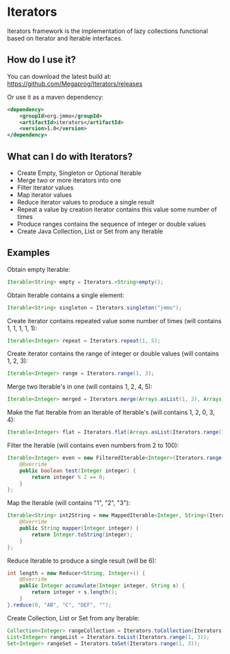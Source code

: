 # Iterators

Iterators framework is the implementation of lazy collections functional based on Iterator and Iterable interfaces.

## How do I use it?

You can download the latest build at:
    https://github.com/Megaprog/Iterators/releases

Or use it as a maven dependency:

```xml
<dependency>
    <groupId>org.jmmo</groupId>
    <artifactId>iterators</artifactId>
    <version>1.0</version>
</dependency>
```

## What can I do with Iterators?

- Create Empty, Singleton or Optional Iterable
- Merge two or more iterators into one
- Filter iterator values
- Map iterator values
- Reduce iterator values to produce a single result
- Repeat a value by creation iterator contains this value some number of times
- Produce ranges contains the sequence of integer or double values
- Create Java Collection, List or Set from any Iterable

## Examples

Obtain empty Iterable:
```java
Iterable<String> empty = Iterators.<String>empty();
```

Obtain Iterable contains a single element:
```java
Iterable<String> singleton = Iterators.singleton("jmmo");
```

Create iterator contains repeated value some number of times (will contains 1, 1, 1, 1, 1):
```java
Iterable<Integer> repeat = Iterators.repeat(1, 5);
```

Create iterator contains the range of integer or double values (will contains 1, 2, 3):
```java
Iterable<Integer> range = Iterators.range(1, 3);
```

Merge two Iterable's in one (will contains 1, 2, 4, 5):
```java
Iterable<Integer> merged = Iterators.merge(Arrays.asList(1, 2), Arrays.asList(4, 5));
```

Make the flat Iterable from an Iterable of Iterable's (will contains 1, 2, 0, 3, 4):
```java
Iterable<Integer> flat = Iterators.flat(Arrays.asList(Iterators.range(1, 2), Iterators.singleton(0), Iterators.range(3, 4)));
```

Filter the Iterable (will contains even numbers from 2 to 100):
```java
Iterable<Integer> even = new FilteredIterable<Integer>(Iterators.range(1, 100)) {
    @Override
    public boolean test(Integer integer) {
        return integer % 2 == 0;
    }
};
```

Map the Iterable (will contains "1", "2", "3"):
```java
Iterable<String> int2String = new MappedIterable<Integer, String>(Iterators.range(1, 3)) {
    @Override
    public String mapper(Integer integer) {
        return Integer.toString(integer);
    }
};
```

Reduce Iterable to produce a single result (will be 6):
```java
int length = new Reducer<String, Integer>() {
    @Override
    public Integer accumulate(Integer integer, String s) {
        return integer + s.length();
    }
}.reduce(0, "AB", "C", "DEF", "");
```

Create Collection, List or Set from any Iterable:
```java
Collection<Integer> rangeCollection = Iterators.toCollection(Iterators.range(1, 3), new Vector<Integer>());
List<Integer> rangeList = Iterators.toList(Iterators.range(1, 3));
Set<Integer> rangeSet = Iterators.toSet(Iterators.range(1, 3));
```
